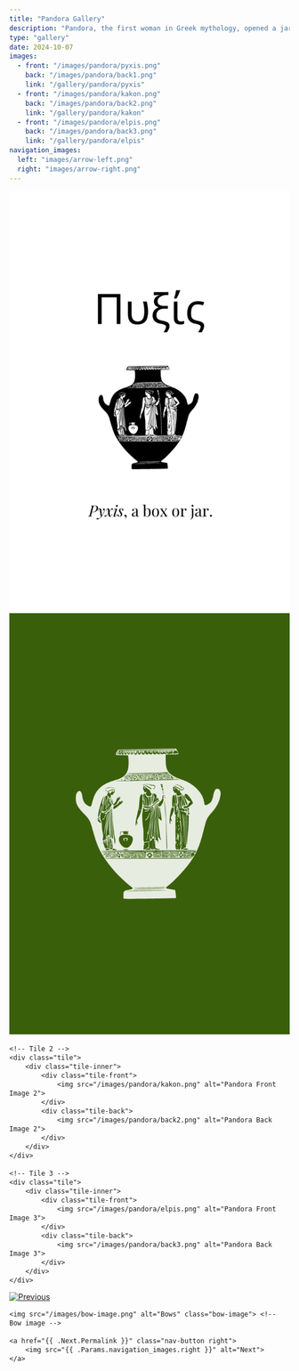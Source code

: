 ```yaml
---
title: "Pandora Gallery"
description: "Pandora, the first woman in Greek mythology, opened a jar that unleashed all evils into the world."
type: "gallery"
date: 2024-10-07
images:
  - front: "/images/pandora/pyxis.png"
    back: "/images/pandora/back1.png"
    link: "/gallery/pandora/pyxis"
  - front: "/images/pandora/kakon.png"
    back: "/images/pandora/back2.png"
    link: "/gallery/pandora/kakon"
  - front: "/images/pandora/elpis.png"
    back: "/images/pandora/back3.png"
    link: "/gallery/pandora/elpis"
navigation_images:
  left: "images/arrow-left.png"
  right: "images/arrow-right.png"
---
```


<!-- Gallery Content -->
<div class="image-tile-container">
    <!-- Tile 1 -->
    <div class="tile">
        <div class="tile-inner">
            <div class="tile-front">
                <img src="/images/pandora/pyxis.png" alt="Pandora Front Image 1">
            </div>
            <div class="tile-back">
                <img src="/images/pandora/back1.png" alt="Pandora Back Image 1">
            </div>
        </div>
    </div>
    
    <!-- Tile 2 -->
    <div class="tile">
        <div class="tile-inner">
            <div class="tile-front">
                <img src="/images/pandora/kakon.png" alt="Pandora Front Image 2">
            </div>
            <div class="tile-back">
                <img src="/images/pandora/back2.png" alt="Pandora Back Image 2">
            </div>
        </div>
    </div>
    
    <!-- Tile 3 -->
    <div class="tile">
        <div class="tile-inner">
            <div class="tile-front">
                <img src="/images/pandora/elpis.png" alt="Pandora Front Image 3">
            </div>
            <div class="tile-back">
                <img src="/images/pandora/back3.png" alt="Pandora Back Image 3">
            </div>
        </div>
    </div>

<div class="gallery-navigation">
    <a href="{{ .Prev.Permalink }}" class="nav-button left">
        <img src="{{ .Params.navigation_images.left }}" alt="Previous">
    </a>

    <img src="/images/bow-image.png" alt="Bows" class="bow-image"> <!-- Bow image -->
    
    <a href="{{ .Next.Permalink }}" class="nav-button right">
        <img src="{{ .Params.navigation_images.right }}" alt="Next">
    </a>    
</div>

</div>
